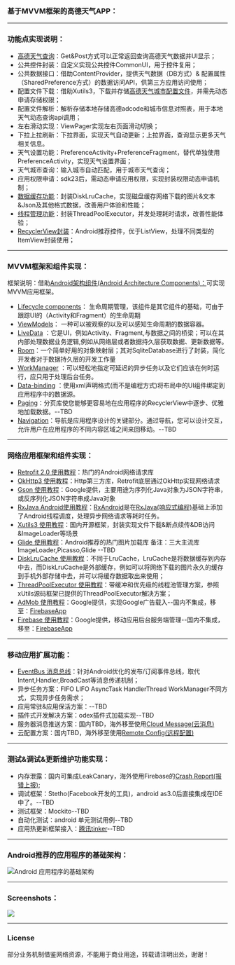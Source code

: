 ### 基于MVVM框架的高德天气APP：
-------

### 功能点实现说明：
- [高德天气查询](https://lbs.amap.com/api/webservice/guide/api/weatherinfo/)：Get&Post方式可以正常返回查询高德天气数据并UI显示；
- 公共控件封装：自定义实现公共控件CommonUI，用于控件复用；
- 公共数据接口：借助ContentProvider，提供天气数据（DB方式）& 配置属性（SharedPreference方式）的数据访问API，供第三方应用访问使用；
- 配置文件下载：借助Xutils3，下载并存储[高德天气城市配置文件](http://a.amap.com/lbs/static/file/AMap_adcode_citycode.xlsx.zip)，并需先动态申请存储权限；
- 配置文件解析：解析存储本地存储高德adcode和城市信息对照表，用于本地天气动态查询api调用；
- 左右滑动实现：ViewPager实现左右页面滑动切换；
- 下拉上拉刷新：下拉界面，实现天气自动更新；上拉界面，查询显示更多天气相关信息。
- 天气设置功能：PreferenceActivity+PreferenceFragment，替代单独使用PreferenceActivity，实现天气设置界面；
- 天气城市查询：输入城市自动匹配，用于城市天气查询；
- 应用权限申请：sdk23后，需动态申请应用权限，实现封装权限动态申请机制；
- [数据缓存功能](http://www.androiddocs.com/samples/DisplayingBitmaps/src/com.example.android.displayingbitmaps/util/DiskLruCache.html)：封装DiskLruCache，实现磁盘缓存网络下载的图片&文本&Json及其他格式数据，改善用户体验和性能；
- [线程管理功能](https://www.jianshu.com/p/4d4634c92253)：封装ThreadPoolExecutor，并发处理耗时请求，改善性能体验；
- [RecyclerView封装](https://www.jianshu.com/p/4f9591291365)：Android推荐控件，优于ListView，处理不同类型的ItemView封装使用；

-------
### MVVM框架和组件实现：
框架说明：借助[Android架构组件(Android Architecture Components)：](https://github.com/tangmin1010/appcomponent)可实现MVVM应用框架。 
- [Lifecycle components](https://developer.android.google.cn/topic/libraries/architecture/lifecycle)： 生命周期管理，该组件是其它组件的基础，可由于跟踪UI的（Activity和Fragment）的生命周期
- [ViewModels](https://developer.android.google.cn/topic/libraries/architecture/viewmodel)： 一种可以被观察的以及可以感知生命周期的数据容器。
- [LiveData](https://developer.android.google.cn/topic/libraries/architecture/livedata) ：它是UI，例如Activity、Fragment,与数据之间的桥梁；可以在其内部处理数据业务逻辑,例如从网络层或者数据持久层获取数据、更新数据等。
- [Room](https://developer.android.google.cn/topic/libraries/architecture/room)：一个简单好用的对象映射层；其对SqliteDatabase进行了封装，简化开发者对于数据持久层的开发工作量
- [WorkManager](https://developer.android.google.cn/topic/libraries/architecture/workmanager/) ：可以轻松地指定可延迟的异步任务以及它们应该在何时运行，应只用于处理后台任务。
- [Data-binding](https://developer.android.google.cn/topic/libraries/data-binding//) ：使用xml声明格式(而不是编程方式)将布局中的UI组件绑定到应用程序中的数据源。
- [Paging](https://developer.android.google.cn/topic/libraries/architecture/paging/)：分页库使您能够更容易地在应用程序的RecyclerView中逐步、优雅地加载数据。--TBD
- [Navigation](https://developer.android.google.cn/topic/libraries/architecture/navigation/)：导航是应用程序设计的关键部分。通过导航，您可以设计交互，允许用户在应用程序的不同内容区域之间来回移动。--TBD

-------
### 网络应用框架和组件实现：
- [Retrofit 2.0 使用教程](https://blog.csdn.net/carson_ho/article/details/73732076)：热门的Android网络请求库
- [OkHttp3 使用教程](https://blog.csdn.net/xx326664162/article/details/77714126)：Http第三方库，Retrofit底层通过OkHttp实现网络请求 
- [Gson 使用教程](https://baijiahao.baidu.com/s?id=1607221675455152057&wfr=spider&for=pc)：Google提供，主要用途为序列化Java对象为JSON字符串，或反序列化JSON字符串成Java对象
- [RxJava Android使用教程](https://gank.io/post/560e15be2dca930e00da1083)：[RxAndroid](https://github.com/ReactiveX/RxAndroid)是在[RxJava(响应式编程)](https://github.com/ReactiveX/RxJava)基础上添加了Android线程调度，处理异步网络请求等耗时任务。
- [Xutils3 使用教程](https://github.com/wyouflf/xUtils3)：国内开源框架，封装实现文件下载&断点续传&DB访问&ImageLoader等场景
- [Glide 使用教程](https://www.jianshu.com/p/7ce7b02988a4)：Android推荐的热门图片加载库 备注：三大主流库ImageLoader,Picasso,Glide --TBD
- [DiskLruCache 使用教程](https://github.com/JakeWharton/DiskLruCache)：不同于LruCache，LruCache是将数据缓存到内存中去，而DiskLruCache是外部缓存，例如可以将网络下载的图片永久的缓存到手机外部存储中去，并可以将缓存数据取出来使用；
- [ThreadPoolExecutor 使用教程](https://www.jianshu.com/p/4d4634c92253)：带缓冲和优先级的线程池管理方案，参照xUtils源码框架已提供的ThreadPoolExecutor解决方案；
- [AdMob 使用教程](https://developers.google.com/admob/android/quick-start?hl=zh-CN#import_the_mobile_ads_sdk)：Google提供，实现Google广告载入--国内不集成，移至：[FirebaseApp](https://github.com/caobaokang419/FirebaseApp)
- [Firebase 使用教程](https://developers.google.com/firebase/docs/android/setup?hl=zh-CN)：Google提供，移动应用后台服务端管理--国内不集成，移至：[FirebaseApp](https://github.com/caobaokang419/FirebaseApp)


-------
### 移动应用扩展功能：
- [EventBus 消息总线](https://www.jianshu.com/p/7ce7b02988a4)：针对Android优化的发布/订阅事件总线，取代Intent,Handler,BroadCast等消息传递机制；
- 异步任务方案：FIFO LIFO AsyncTask HandlerThread WorkManager不同方式，实现异步任务需求；
- 应用常驻&应用保活方案：--TBD
- 插件式开发解决方案：odex插件式加载实现--TBD
- 服务器消息推送方案：国内TBD，海外移至使用[Cloud Message(云消息)](https://firebase.google.com/docs/remote-config/?hl=zh-CN)
- 云配置方案：国内TBD，海外移至使用[Remote Config(远程配置)](https://firebase.google.com/docs/cloud-messaging/?hl=zh-CN)


-------
### 测试&调试&更新维护功能实现：
- 内存泄露：国内可集成LeakCanary，海外使用Firebase的[Crash Report(报错上报)](https://firebase.google.com/docs/crashlytics/?hl=zh-CN);
- 调试框架：Stetho(Facebook开发的工具)，android as3.0后直接集成在IDE中了。--TBD
- 测试框架：Mockito--TBD
- 自动化测试：android 单元测试用例--TBD
- 应用热更新框架接入：[腾讯tinker](https://github.com/Tencent/tinker)--TBD


-------
### Android推荐的应用程序的基础架构：

![Android 应用程序的基础架构](https://developer.android.google.cn/topic/libraries/architecture/images/final-architecture.png)

-------
### Screenshots：
![](https://github.com/caobaokang419/WeatherApp/blob/master/screenshots/city_weather_screenshot.jpg)

-------
### License
部分业务机制借鉴网络资源，不能用于商业用途，转载请注明出处，谢谢！ 
